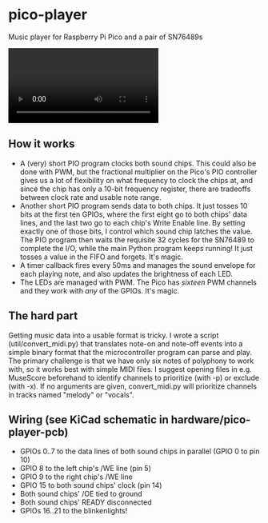 # pico-player
Music player for Raspberry Pi Pico and a pair of SN76489s

![pico-player in action](https://user-images.githubusercontent.com/713453/111035663-b18e4e00-83d8-11eb-9ce9-d51c39f6256e.mov "pico-player in action")

## How it works

 * A (very) short PIO program clocks both sound chips. This could also be done with PWM, but the fractional multiplier on the Pico's PIO controller gives us a lot of flexibility on what frequency to clock the chips at, and since the chip has only a 10-bit frequency register, there are tradeoffs between clock rate and usable note range.
 * Another short PIO program sends data to both chips. It just tosses 10 bits at the first ten GPIOs, where the first eight go to both chips' data lines, and the last two go to each chip's Write Enable line. By setting exactly one of those bits, I control which sound chip latches the value. The PIO program then waits the requisite 32 cycles for the SN76489 to complete the I/O, while the main Python program keeps running! It just tosses a value in the FIFO and forgets. It's magic.
 * A timer callback fires every 50ms and manages the sound envelope for each playing note, and also updates the brightness of each LED.
 * The LEDs are managed with PWM. The Pico has *sixteen* PWM channels and they work with *any* of the GPIOs. It's magic.
 
## The hard part
Getting music data into a usable format is tricky. I wrote a script (util/convert_midi.py) that translates note-on and note-off events into a simple binary format that the microcontroller program can parse and play. The primary challenge is that we have only six notes of polyphony to work with, so it works best with simple MIDI files. I suggest opening files in e.g. MuseScore beforehand to identify channels to prioritize (with -p) or exclude (with -x). If no arguments are given, convert_midi.py will prioritize channels in tracks named "melody" or "vocals".
 
## Wiring (see KiCad schematic in hardware/pico-player-pcb)
 * GPIOs 0..7 to the data lines of both sound chips in parallel (GPIO 0 to pin 10)
 * GPIO 8 to the left chip's /WE line (pin 5)
 * GPIO 9 to the right chip's /WE line
 * GPIO 15 to both sound chips' clock (pin 14)
 * Both sound chips' /OE tied to ground
 * Both sound chips' READY disconnected
 * GPIOs 16..21 to the blinkenlights!
